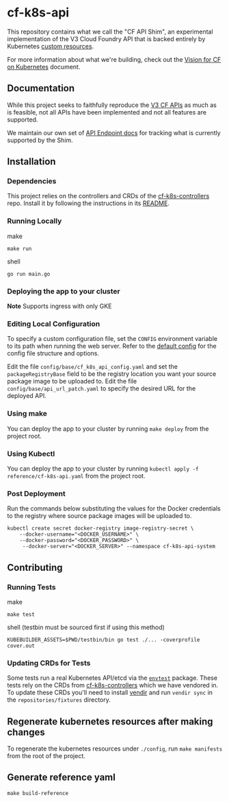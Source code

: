 # cf-k8s-api
This repository contains what we call the "CF API Shim", an experimental implementation of the V3 Cloud Foundry API that is backed entirely by Kubernetes [custom resources](https://kubernetes.io/docs/concepts/extend-kubernetes/api-extension/custom-resources/).

For more information about what we're building, check out the [Vision for CF on Kubernetes](https://docs.google.com/document/d/1rG814raI5UfGUsF_Ycrr8hKQMo1RH9TRMxuvkgHSdLg/edit) document.

## Documentation
While this project seeks to faithfully reproduce the [V3 CF APIs](https://v3-apidocs.cloudfoundry.org/version/release-candidate/) as much as is feasible, not all APIs have been implemented and not all features are supported.

We maintain our own set of [API Endpoint docs](docs/api.md) for tracking what is currently supported by the Shim.

## Installation

### Dependencies
This project relies on the controllers and CRDs of the [cf-k8s-controllers](https://github.com/cloudfoundry/cf-k8s-controllers) repo. Install it by following the instructions in its [README](https://github.com/cloudfoundry/cf-k8s-controllers/blob/main/README.md).

### Running Locally
make
```make
make run
```
shell
```shell
go run main.go
```

### Deploying the app to your cluster

**Note** Supports ingress with only GKE

### Editing Local Configuration
To specify a custom configuration file, set the `CONFIG` environment variable to its path when running the web server.
Refer to the [default config](config/cf_k8s_api_config.yaml) for the config file structure and options.

Edit the file `config/base/cf_k8s_api_config.yaml` and set the `packageRegistryBase` field to be the registry location you want your source package image to be uploaded to.
Edit the file `config/base/api_url_patch.yaml` to specify the desired URL for the deployed API.

### Using make
You can deploy the app to your cluster by running `make deploy` from the project root.

### Using Kubectl
You can deploy the app to your cluster by running `kubectl apply -f reference/cf-k8s-api.yaml` from the project root.

### Post Deployment
Run the commands below substituting the values for the Docker credentials to the registry where source package images will be uploaded to.

```
kubectl create secret docker-registry image-registry-secret \
    --docker-username="<DOCKER_USERNAME>" \
    --docker-password="<DOCKER_PASSWORD>" \
     --docker-server="<DOCKER_SERVER>" --namespace cf-k8s-api-system
```

## Contributing

### Running Tests
make
```make
make test
```
shell (testbin must be sourced first if using this method)
```shell
KUBEBUILDER_ASSETS=$PWD/testbin/bin go test ./... -coverprofile cover.out
```

### Updating CRDs for Tests
Some tests run a real Kubernetes API/etcd via the [`envtest`](https://book.kubebuilder.io/reference/envtest.html) package. These tests rely on the CRDs from [cf-k8s-controllers](https://github.com/cloudfoundry/cf-k8s-controllers) which we have vendored in.
To update these CRDs you'll need to install [vendir](https://carvel.dev/vendir/) and run `vendir sync` in the `repositories/fixtures` directory.

## Regenerate kubernetes resources after making changes
To regenerate the kubernetes resources under `./config`, run `make manifests` from the root of the project.

## Generate reference yaml

```
make build-reference
```
